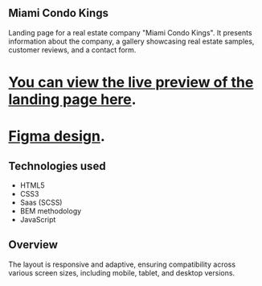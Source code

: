 ## Miami Condo Kings

Landing page for a real estate company "Miami Condo Kings". It presents information about the company, a gallery showcasing real estate samples, customer reviews, and a contact form.
 
# [You can view the live preview of the landing page here](https://RomaSheva1987.github.io/miami-landing/).

# [Figma design](https://www.figma.com/file/nHz8bflIwJaWP3P99vKTH5/miami_home_new?node-id=16033%3A3).

  ## Technologies used
- HTML5
- CSS3
- Saas (SCSS)
- BEM methodology
- JavaScript

## Overview
The layout is responsive and adaptive, ensuring compatibility across various screen sizes, including mobile, tablet, and desktop versions.
